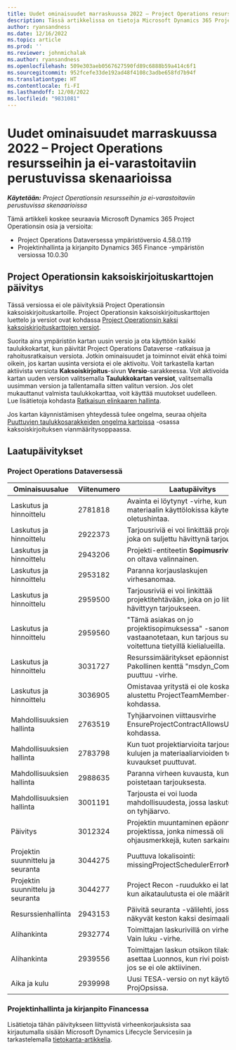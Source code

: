 ```yaml
---
title: Uudet ominaisuudet marraskuussa 2022 – Project Operations resursseihin ja ei-varastoitaviin perustuvissa skenaarioissa
description: Tässä artikkelissa on tietoja Microsoft Dynamics 365 Project Operationsin resursseihin ja ei-varastoitaviin perustuvissa skenaarioissa marraskuussa 2022 julkaistussa versiossa saatavilla olevista laatupäivityksistä.
author: ryansandness
ms.date: 12/16/2022
ms.topic: article
ms.prod: ''
ms.reviewer: johnmichalak
ms.author: ryansandness
ms.openlocfilehash: 509e303aeb0567627590fd89c6888b59a414c6f1
ms.sourcegitcommit: 952fcefe33de192ad48f4108c3adbe658fd7b94f
ms.translationtype: HT
ms.contentlocale: fi-FI
ms.lasthandoff: 12/08/2022
ms.locfileid: "9831081"
---
```

# <a name="whats-new-november-2022---project-operations-for-resourcenon-stocked-based-scenarios"></a>Uudet ominaisuudet marraskuussa 2022 – Project Operations resursseihin ja ei-varastoitaviin perustuvissa skenaarioissa

_**Käytetään:** Project Operationsin resursseihin ja ei-varastoitaviin perustuvissa skenaarioissa_

Tämä artikkeli koskee seuraavia Microsoft Dynamics 365 Project Operationsin osia ja versioita:

- Project Operations Dataversessa ympäristöversio 4.58.0.119
- Projektinhallinta ja kirjanpito Dynamics 365 Finance -ympäristön versiossa 10.0.30

## <a name="project-operations-dual-write-maps-updates"></a>Project Operationsin kaksoiskirjoituskarttojen päivitys

Tässä versiossa ei ole päivityksiä Project Operationsin kaksoiskirjoituskartoille. Project Operationsin kaksoiskirjoituskarttojen luettelo ja versiot ovat kohdassa [Project Operationsin kaksi kaksoiskirjoituskarttojen versiot](../environment/resource-dual-write-maps.md).

Suorita aina ympäristön kartan uusin versio ja ota käyttöön kaikki taulukkokartat, kun päivität Project Operations Dataverse -ratkaisua ja rahoitusratkaisun versiota. Jotkin ominaisuudet ja toiminnot eivät ehkä toimi oikein, jos kartan uusinta versiota ei ole aktivoitu. Voit tarkastella kartan aktiivista versiota **Kaksoiskirjoitus**-sivun **Versio**-sarakkeessa. Voit aktivoida kartan uuden version valitsemalla **Taulukkokartan versiot**, valitsemalla uusimman version ja tallentamalla sitten valitun version. Jos olet mukauttanut valmista taulukkokarttaa, voit käyttää muutokset uudelleen. Lue lisätietoja kohdasta [Ratkaisun elinkaaren hallinta](/dynamics365/fin-ops-core/dev-itpro/data-entities/dual-write/app-lifecycle-management).

Jos kartan käynnistämisen yhteydessä tulee ongelma, seuraa ohjeita [Puuttuvien taulukkosarakkeiden ongelma kartoissa](/dynamics365/fin-ops-core/dev-itpro/data-entities/dual-write/dual-write-troubleshooting-finops-upgrades#missing-table-columns-issue-on-maps) -osassa kaksoiskirjoituksen vianmääritysoppaassa.

## <a name="quality-updates"></a>Laatupäivitykset

### <a name="project-operations-on-dataverse"></a>Project Operations Dataversessä

| Ominaisuusalue | Viitenumero | Laatupäivitys |
| --- | --- | --- |
| Laskutus ja hinnoittelu | 2781818 | Avainta ei löytynyt -virhe, kun materiaalin käyttölokissa käytetään oletushintaa. |
| Laskutus ja hinnoittelu | 2922373 | Tarjousriviä ei voi linkittää projektiin, joka on suljettu hävittynä tarjouksena. |
| Laskutus ja hinnoittelu | 2943206 | Projekti-entiteetin **Sopimusrivi**-kentän on oltava valinnainen. |
| Laskutus ja hinnoittelu | 2953182 | Paranna korjauslaskujen virhesanomaa.|
| Laskutus ja hinnoittelu | 2959500 | Tarjousriviä ei voi linkittää projektitehtävään, joka on jo liitetty hävittyyn tarjoukseen.|
| Laskutus ja hinnoittelu | 2959560 | "Tämä asiakas on jo projektisopimuksessa" -sanoma vastaanotetaan, kun tarjous suljetaan voitettuna tietyillä kielialueilla. |
| Laskutus ja hinnoittelu | 3031727 | Resurssimääritykset epäonnistuvat ja Pakollinen kenttä "msdyn_Company" puuttuu -virhe. |
| Laskutus ja hinnoittelu | 3036905 | Omistavaa yritystä ei ole koskaan alustettu ProjectTeamMember-kohdassa. |
| Mahdollisuuksien hallinta | 2763519 | Tyhjäarvoinen viittausvirhe EnsureProjectContractAllowsUpdates-kohdassa. |
| Mahdollisuuksien hallinta | 2783798 | Kun tuot projektiarvioita tarjousrivillä, kulujen ja materiaaliarvioiden tehtävien kuvaukset puuttuvat.|
| Mahdollisuuksien hallinta | 2988635 | Paranna virheen kuvausta, kun asiakas poistetaan tarjouksesta. |
| Mahdollisuuksien hallinta | 3001191 | Tarjousta ei voi luoda mahdollisuudesta, jossa laskutustapa on tyhjäarvo. |
| Päivitys | 3012324 | Projektin muuntaminen epäonnistui projektissa, jonka nimessä oli ohjausmerkkejä, kuten sarkainmerkki. || Projektin suunnittelu ja seuranta | 2790384 | Pending OperationSet-aikakatkaisu on liian lyhyt. |
| Projektin suunnittelu ja seuranta | 3044275 | Puuttuva lokalisointi: missingProjectSchedulerErrorMessage. |
| Projektin suunnittelu ja seuranta | 3044277 | Project Recon -ruudukko ei lataudu, kun aikataulutusta ei ole määritetty.|
| Resurssienhallinta | 2943153 | Päivitä seuranta -välilehti, jossa näkyvät keston kaksi desimaalia.|
| Alihankinta | 2932774 | Toimittajan laskurivillä on virheellinen Vain luku -virhe. |
| Alihankinta | 2939556 | Toimittajan laskun otsikon tilaksi ei tulisi asettaa Luonnos, kun rivi poistetaan, jos se ei ole aktiivinen. |
| Aika ja kulu | 2939998 | Uusi TESA-versio on nyt käytössä ProjOpsissa. |


### <a name="project-management-and-accounting-in-finance"></a>Projektinhallinta ja kirjanpito Financessa

Lisätietoja tähän päivitykseen liittyvistä virheenkorjauksista saa kirjautumalla sisään Microsoft Dynamics Lifecycle Servicesiin ja tarkastelemalla [tietokanta-artikkelia](https://fix.lcs.dynamics.com/Issue/Details?bugId=745468).
